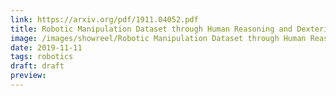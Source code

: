 ```yaml
---
link: https://arxiv.org/pdf/1911.04052.pdf
title: Robotic Manipulation Dataset through Human Reasoning and Dexterity
image: /images/showreel/Robotic Manipulation Dataset through Human Reasoning and Dexterity.jpg
date: 2019-11-11
tags: robotics
draft: draft
preview:
---
```



